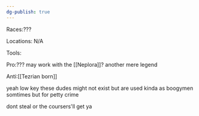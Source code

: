 ```yaml
---
dg-publish: true
---
```


Races:???

Locations: N/A

Tools:

Pro:??? may work with the [[Neplora]]? another mere legend

Anti:[[Tezrian born]]

yeah low key these dudes might not exist but are used kinda as boogymen somtimes but for petty crime

dont steal or the coursers'll get ya
